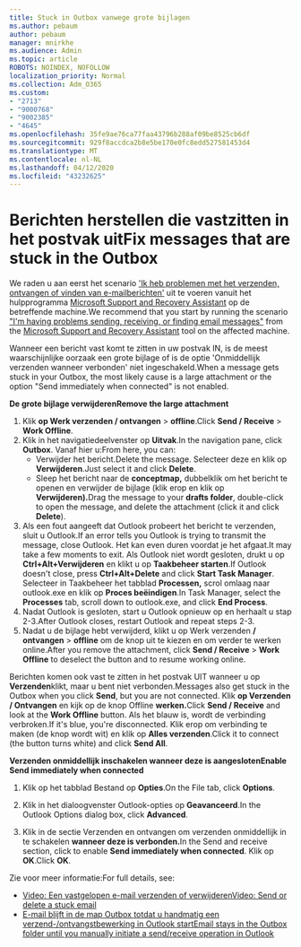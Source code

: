 ```yaml
---
title: Stuck in Outbox vanwege grote bijlagen
ms.author: pebaum
author: pebaum
manager: mnirkhe
ms.audience: Admin
ms.topic: article
ROBOTS: NOINDEX, NOFOLLOW
localization_priority: Normal
ms.collection: Adm_O365
ms.custom:
- "2713"
- "9000768"
- "9002385"
- "4645"
ms.openlocfilehash: 35fe9ae76ca77faa43796b288af09be8525cb6df
ms.sourcegitcommit: 929f8accdca2b8e5be170e0fc8edd527581453d4
ms.translationtype: MT
ms.contentlocale: nl-NL
ms.lasthandoff: 04/12/2020
ms.locfileid: "43232625"
---
```

# <a name="fix-messages-that-are-stuck-in-the-outbox"></a><span data-ttu-id="cad32-102">Berichten herstellen die vastzitten in het postvak uit</span><span class="sxs-lookup"><span data-stu-id="cad32-102">Fix messages that are stuck in the Outbox</span></span>

<span data-ttu-id="cad32-103">We raden u aan eerst het scenario ['Ik heb problemen met het verzenden, ontvangen of vinden van e-mailberichten'](https://aka.ms/SaRA-OutlookSendReceive) uit te voeren vanuit het hulpprogramma [Microsoft Support and Recovery Assistant](https://diagnostics.office.com/#/) op de betreffende machine.</span><span class="sxs-lookup"><span data-stu-id="cad32-103">We recommend that you start by running the scenario ["I'm having problems sending, receiving, or finding email messages"](https://aka.ms/SaRA-OutlookSendReceive) from the [Microsoft Support and Recovery Assistant](https://diagnostics.office.com/#/) tool on the affected machine.</span></span>

<span data-ttu-id="cad32-104">Wanneer een bericht vast komt te zitten in uw postvak IN, is de meest waarschijnlijke oorzaak een grote bijlage of is de optie 'Onmiddellijk verzenden wanneer verbonden' niet ingeschakeld.</span><span class="sxs-lookup"><span data-stu-id="cad32-104">When a message gets stuck in your Outbox, the most likely cause is a large attachment or the option "Send immediately when connected" is not enabled.</span></span>

<span data-ttu-id="cad32-105">**De grote bijlage verwijderen**</span><span class="sxs-lookup"><span data-stu-id="cad32-105">**Remove the large attachment**</span></span>

1. <span data-ttu-id="cad32-106">Klik **op Werk verzenden / ontvangen** > **offline**.</span><span class="sxs-lookup"><span data-stu-id="cad32-106">Click **Send / Receive** > **Work Offline**.</span></span> 
2. <span data-ttu-id="cad32-107">Klik in het navigatiedeelvenster op **Uitvak**.</span><span class="sxs-lookup"><span data-stu-id="cad32-107">In the navigation pane, click **Outbox**.</span></span> <span data-ttu-id="cad32-108">Vanaf hier u:</span><span class="sxs-lookup"><span data-stu-id="cad32-108">From here, you can:</span></span> 
    - <span data-ttu-id="cad32-109">Verwijder het bericht.</span><span class="sxs-lookup"><span data-stu-id="cad32-109">Delete the message.</span></span> <span data-ttu-id="cad32-110">Selecteer deze en klik op **Verwijderen**.</span><span class="sxs-lookup"><span data-stu-id="cad32-110">Just select it and click **Delete**.</span></span>
    - <span data-ttu-id="cad32-111">Sleep het bericht naar de **conceptmap,** dubbelklik om het bericht te openen en verwijder de bijlage (klik erop en klik op **Verwijderen).**</span><span class="sxs-lookup"><span data-stu-id="cad32-111">Drag the message to your **drafts folder**, double-click to open the message, and delete the attachment (click it and click **Delete**).</span></span>
3. <span data-ttu-id="cad32-112">Als een fout aangeeft dat Outlook probeert het bericht te verzenden, sluit u Outlook.</span><span class="sxs-lookup"><span data-stu-id="cad32-112">If an error tells you Outlook is trying to transmit the message, close Outlook.</span></span> <span data-ttu-id="cad32-113">Het kan even duren voordat je het afgaat.</span><span class="sxs-lookup"><span data-stu-id="cad32-113">It may take a few moments to exit.</span></span> <span data-ttu-id="cad32-114">Als Outlook niet wordt gesloten, drukt u op **Ctrl+Alt+Verwijderen** en klikt u op **Taakbeheer starten**.</span><span class="sxs-lookup"><span data-stu-id="cad32-114">If Outlook doesn't close, press **Ctrl+Alt+Delete** and click **Start Task Manager**.</span></span> <span data-ttu-id="cad32-115">Selecteer in Taakbeheer het tabblad **Processen,** scrol omlaag naar outlook.exe en klik op **Proces beëindigen**.</span><span class="sxs-lookup"><span data-stu-id="cad32-115">In Task Manager, select the **Processes** tab, scroll down to outlook.exe, and click **End Process**.</span></span>
4. <span data-ttu-id="cad32-116">Nadat Outlook is gesloten, start u Outlook opnieuw op en herhaalt u stap 2-3.</span><span class="sxs-lookup"><span data-stu-id="cad32-116">After Outlook closes, restart Outlook and repeat steps 2-3.</span></span> 
5. <span data-ttu-id="cad32-117">Nadat u de bijlage hebt verwijderd, klikt u op Werk verzenden **/ ontvangen** > **offline** om de knop uit te kiezen en om verder te werken online.</span><span class="sxs-lookup"><span data-stu-id="cad32-117">After you remove the attachment, click **Send / Receive** > **Work Offline** to deselect the button and to resume working online.</span></span> 

<span data-ttu-id="cad32-118">Berichten komen ook vast te zitten in het postvak UIT wanneer u op **Verzenden**klikt, maar u bent niet verbonden.</span><span class="sxs-lookup"><span data-stu-id="cad32-118">Messages also get stuck in the Outbox when you click **Send**, but you are not connected.</span></span> <span data-ttu-id="cad32-119">Klik **op Verzenden / Ontvangen** en kijk op de knop Offline **werken.**</span><span class="sxs-lookup"><span data-stu-id="cad32-119">Click **Send / Receive** and look at the **Work Offline** button.</span></span> <span data-ttu-id="cad32-120">Als het blauw is, wordt de verbinding verbroken.</span><span class="sxs-lookup"><span data-stu-id="cad32-120">If it's blue, you're disconnected.</span></span> <span data-ttu-id="cad32-121">Klik erop om verbinding te maken (de knop wordt wit) en klik op **Alles verzenden**.</span><span class="sxs-lookup"><span data-stu-id="cad32-121">Click it to connect (the button turns white) and click **Send All**.</span></span>
 
<span data-ttu-id="cad32-122">**Verzenden onmiddellijk inschakelen wanneer deze is aangesloten**</span><span class="sxs-lookup"><span data-stu-id="cad32-122">**Enable Send immediately when connected**</span></span>
 
1. <span data-ttu-id="cad32-123">Klik op het tabblad Bestand op **Opties**.</span><span class="sxs-lookup"><span data-stu-id="cad32-123">On the File tab, click **Options**.</span></span>

2. <span data-ttu-id="cad32-124">Klik in het dialoogvenster Outlook-opties op **Geavanceerd**.</span><span class="sxs-lookup"><span data-stu-id="cad32-124">In the Outlook Options dialog box, click **Advanced**.</span></span>

3. <span data-ttu-id="cad32-125">Klik in de sectie Verzenden en ontvangen om verzenden onmiddellijk in te schakelen **wanneer deze is verbonden.**</span><span class="sxs-lookup"><span data-stu-id="cad32-125">In the Send and receive section, click to enable **Send immediately when connected**.</span></span> <span data-ttu-id="cad32-126">Klik op **OK**.</span><span class="sxs-lookup"><span data-stu-id="cad32-126">Click **OK**.</span></span>
 
<span data-ttu-id="cad32-127">Zie voor meer informatie:</span><span class="sxs-lookup"><span data-stu-id="cad32-127">For full details, see:</span></span>
- [<span data-ttu-id="cad32-128">Video: Een vastgelopen e-mail verzenden of verwijderen</span><span class="sxs-lookup"><span data-stu-id="cad32-128">Video: Send or delete a stuck email</span></span>](https://support.office.com/article/Video-Send-or-delete-an-email-stuck-in-your-outbox-26d5d34a-4e5f-444a-a9e8-44db04a94dec) 
- [<span data-ttu-id="cad32-129">E-mail blijft in de map Outbox totdat u handmatig een verzend-/ontvangstbewerking in Outlook start</span><span class="sxs-lookup"><span data-stu-id="cad32-129">Email stays in the Outbox folder until you manually initiate a send/receive operation in Outlook</span></span>](https://support.microsoft.com/help/2797572/email-stays-in-the-outbox-folder-until-you-manually-initiate-a-send-re)
